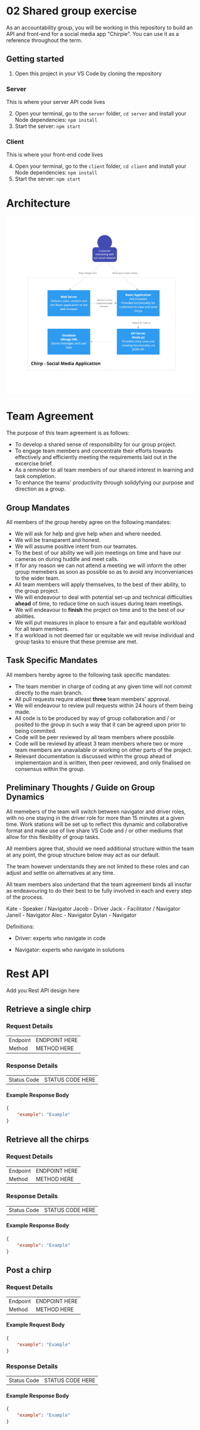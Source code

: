 # 02 Shared group exercise

As an accountability group, you will be working in this repository to build an API and front-end for a social media app "Chirpie". You can use it as a reference throughout the term.

## Getting started

1. Open this project in your VS Code by cloning the repository

### Server

This is where your server API code lives

2. Open your terminal, go to the `server` folder, `cd server` and install your Node dependencies: `npm install`
3. Start the server: `npm start`

### Client

This is where your front-end code lives

4. Open your terminal, go to the `client` folder, `cd client` and install your Node dependencies: `npm install`
5. Start the server: `npm start`

# Architecture

![architecture-diagram](architecture-diagram.jpg)

# Team Agreement

The purpose of this team agreement is as follows:

* To develop a shared sense of responsibility for our group project.
* To engage team members and concentrate their efforts towards effectively and efficiently meeting the requirements laid out in the excercise brief.
*  As a reminder to all team members of our shared interest in learning and task completion. 
*  To enhance the teams' productivity through solidyfying our purpose and direction as a group.

## Group Mandates

All members of the group hereby agree on the following mandates:

* We will ask for help and give help when and where needed.
* We will be transparent and honest.
* We will assume positive intent from our teamates. 
* To the best of our ability we will join meetings on time and have our cameras on during huddle and meet calls.
* If for any reason we can not attend a meeting we will inform the other group memebers as soon as possible so as to avoid any inconveniances to the wider team. 
* All team members will apply themselves, to the best of their ability, to the group project.
* We will endeavour to deal with potential set-up and technical difficulties **ahead** of time, to reduce time on such issues during team meetings. 
* We will endeavour to **finish** the project on time and to the best of our abilities. 
* We will put measures in place to ensure a fair and equitable workload for all team members. 
* If a workload is not deemed fair or equitable we will revise individual and group tasks to ensure that these premise are met. 

## Task Specific Mandates

All members hereby agree to the following task specific mandates:

* The team member in charge of coding at any given time will not commit directly to the main branch.
* All pull requests require atleast **three** team members' approval.
* We will endeavour to review pull requests within 24 hours of them being made.
* All code is to be produced by way of group collaboration and / or posited to the group in such a way that it can be agreed upon prior to being commited. 
* Code will be peer reviewed by all team members where possbile. 
* Code will be reviewd by atleast 3 team members where two or more team members are unavailable or wiorking on other parts of the project. 
* Relevant documentation is discussed within the group ahead of implementaion and is written, then peer reviewed, and only finalised on consensus within the group. 

## Preliminary Thoughts / Guide on Group Dynamics

All memebers of the team will switch between navigator and driver roles, with no one staying in the driver role for more than 15 minutes at a given time. Work stations will be set up to reflect this dynamic and collaborative format and make use of live share VS Code and / or other mediums that allow for this flexibility of group tasks. 

All members agree that, should we need additional structure within the team at any point, the group structure below may act as our default. 

The team however understands they are not limited to these roles and can adjust and settle on alternatives at any time. 

All team members also undertand that the team agreement binds all insofar as endeavouring to do their best to be fully involved in each and every step of the process.

Kate - Speaker / Navigator 
Jacob - Driver
Jack - Facilitator / Navigator
Janeil - Navigator
Alec - Navigator 
Dylan - Navigator 

Definitions: 

* Driver: experts who navigate in code

* Navigator: experts who navigate in solutions

# Rest API

Add you Rest API design here

## Retrieve a single chirp

### Request Details

|          |               |
| -------- | ------------- |
| Endpoint | ENDPOINT HERE |
| Method   | METHOD HERE   |

### Response Details

|             |                  |
| ----------- | ---------------- |
| Status Code | STATUS CODE HERE |


#### Example Response Body

```json
{
    "example": "Example"
}
```

## Retrieve all the chirps


### Request Details

|          |               |
| -------- | ------------- |
| Endpoint | ENDPOINT HERE |
| Method   | METHOD HERE   |

### Response Details

|             |                  |
| ----------- | ---------------- |
| Status Code | STATUS CODE HERE |


#### Example Response Body

```json
{
    "example": "Example"
}
```

## Post a chirp


### Request Details

|          |               |
| -------- | ------------- |
| Endpoint | ENDPOINT HERE |
| Method   | METHOD HERE   |

#### Example Request Body

```json
{   
    "example": "Example"
}
```

### Response Details

|             |                  |
| ----------- | ---------------- |
| Status Code | STATUS CODE HERE |


#### Example Response Body

```json
{
    "example": "Example"
}
```